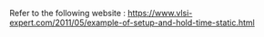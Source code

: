 Refer to the following website : https://www.vlsi-expert.com/2011/05/example-of-setup-and-hold-time-static.html
